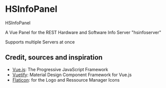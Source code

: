 # HSInfoPanel
HSInfoPanel

A Vue Panel for the REST Hardware and Software Info Server "hsinfoserver"

Supports multiple Servers at once

## Credit, sources and inspiration

* [Vue.js](https://vuejs.org/): The Progressive JavaScript Framework
* [Vuetify](https://vuetifyjs.com/): Material Design Component Framework for Vue.js
* [Flaticon](https://www.flaticon.com): for the Logo and Ressource Manager Icons


